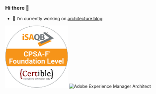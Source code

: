 ### Hi there 👋

<style>
img{width: 40%;}
</style>


- 🔭 I’m currently working on [architecture blog](https://www.techarc.info/)

<!--
**yochaubs/yochaubs** is a ✨ _special_ ✨ repository because its `README.md` (this file) appears on your GitHub profile.

Here are some ideas to get you started:

- 🔭 I’m currently working on ...
- 🌱 I’m currently learning ...
- 👯 I’m looking to collaborate on ...
- 🤔 I’m looking for help with ...
- 💬 Ask me about ...
- 📫 How to reach me: ...
- 😄 Pronouns: ...
- ⚡ Fun fact: ...
-->

![iSAQB® Certified Professional for Software Architecture - Foundation Level](logos/cpsa-f.png) ![Adobe Experience Manager Architect](https://media.licdn.com/dms/image/C560BAQFrtK-ioO1rsQ/company-logo_100_100/0/1630645864762/adobe_logo?e=1723680000&v=beta&t=REJyxfKnXg3Q7pgwQtwGuu9pblZ0dBRUX0JBUZWkH5I)

